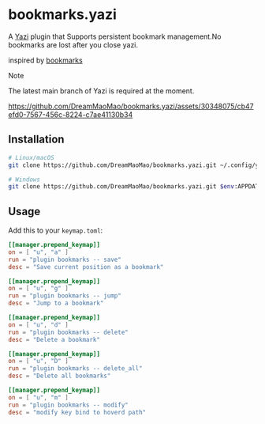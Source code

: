 # bookmarks.yazi

A [Yazi](https://github.com/sxyazi/yazi) plugin that Supports persistent bookmark management.No bookmarks are lost after you close yazi.

inspired by [bookmarks](https://github.com/dedukun/bookmarks.yazi)

> [!NOTE]
> The latest main branch of Yazi is required at the moment.


https://github.com/DreamMaoMao/bookmarks.yazi/assets/30348075/cb47efd0-7567-456c-8224-c7ae41130b34


## Installation

```sh
# Linux/macOS
git clone https://github.com/DreamMaoMao/bookmarks.yazi.git ~/.config/yazi/plugins/bookmarks.yazi

# Windows
git clone https://github.com/DreamMaoMao/bookmarks.yazi.git $env:APPDATA\yazi\config\plugins\bookmarks.yazi
```

## Usage

Add this to your `keymap.toml`:

```toml
[[manager.prepend_keymap]]
on = [ "u", "a" ]
run = "plugin bookmarks -- save"
desc = "Save current position as a bookmark"

[[manager.prepend_keymap]]
on = [ "u", "g" ]
run = "plugin bookmarks -- jump"
desc = "Jump to a bookmark"

[[manager.prepend_keymap]]
on = [ "u", "d" ]
run = "plugin bookmarks -- delete"
desc = "Delete a bookmark"

[[manager.prepend_keymap]]
on = [ "u", "D" ]
run = "plugin bookmarks -- delete_all"
desc = "Delete all bookmarks"

[[manager.prepend_keymap]]
on = [ "u", "m" ]
run = "plugin bookmarks -- modify"
desc = "modify key bind to hoverd path"

```
